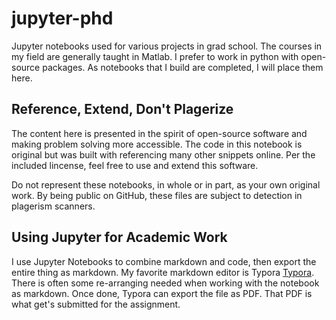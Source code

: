 # jupyter-phd
Jupyter notebooks used for various projects in grad school. The courses in my field are generally taught in Matlab. I prefer to work in python with open-source packages. As notebooks that I build are completed, I will place them here.

## Reference, Extend, Don't Plagerize
The content here is presented in the spirit of open-source software and making problem solving more accessible. The code in this notebook is original but was built with referencing many other snippets online. Per the included lincense, feel free to use and extend this software. 

Do not represent these notebooks, in whole or in part, as your own original work. By being public on GitHub, these files are subject to detection in plagerism scanners. 

## Using Jupyter for Academic Work
I use Jupyter Notebooks to combine markdown and code, then export the entire thing as markdown. My favorite markdown editor is <link> Typora [Typora](https://github.com/typora "Typora on GitHub"). There is often some re-arranging needed when working with the notebook as markdown. Once done, Typora can export the file as PDF. That PDF is what get's submitted for the assignment. 
